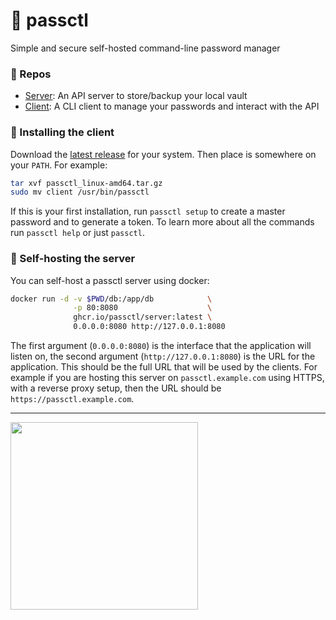 # 🔑 passctl
Simple and secure self-hosted command-line password manager

### 📑 Repos
- [Server](https://github.com/passctl/server): An API server to store/backup your local vault
- [Client](https://github.com/passctlr/client): A CLI client to manage your passwords and interact with the API

### 👀 Installing the client
Download the [latest release](https://github.com/passctl/client/releases/latest) for your system. Then place is somewhere on your `PATH`.
For example:
```bash
tar xvf passctl_linux-amd64.tar.gz
sudo mv client /usr/bin/passctl
```
If this is your first installation, run `passctl setup` to create a master password and to generate a token. To learn more about
all the commands run `passctl help` or just `passctl`.

### 🚀 Self-hosting the server
You can self-host a passctl server using docker:
```bash
docker run -d -v $PWD/db:/app/db            \
              -p 80:8080                    \
              ghcr.io/passctl/server:latest \
              0.0.0.0:8080 http://127.0.0.1:8080
```
The first argument (`0.0.0.0:8080`) is the interface that the application
will listen on, the second argument (`http://127.0.0.1:8080`) is the URL for the application.
This should be the full URL that will be used by the clients. For example if you are hosting this server
on `passctl.example.com` using HTTPS, with a reverse proxy setup, then the URL should be `https://passctl.example.com`.

---
<img src="https://files.ngn.tf/gpl3.png" width="300px">
